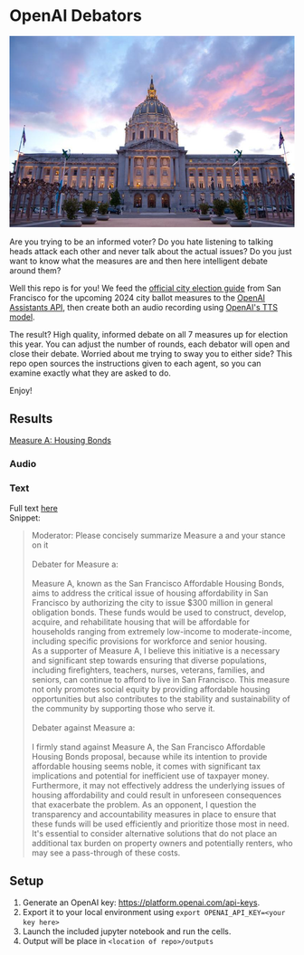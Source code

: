 # OpenAI Debators

![Alt Text](docs/city_hall.jpeg)

Are you trying to be an informed voter? Do you hate listening to talking heads attack each other and never talk about the actual issues? Do you just want to know what the measures are and then here intelligent debate around them? 

Well this repo is for you! We feed the [official city election guide](https://voterguide.sfelections.org/local-ballot-measures) from San Francisco for the upcoming 2024 city ballot measures to the [OpenAI Assistants API](https://platform.openai.com/docs/api-reference/assistants), then create both an audio recording using [OpenAI's TTS model](https://platform.openai.com/docs/models/tts). 

The result? High quality, informed debate on all 7 measures up for election this year.
You can adjust the number of rounds, each debator will open and close their debate.  Worried about me trying to sway you to either side? This repo open sources the instructions given to each agent, so you can examine exactly what they are asked to do. 

Enjoy!

## Results
[Measure A: Housing Bonds](https://voterguide.sfelections.org/local-ballot-measures/measure-a)

### Audio

### Text
Full text [here](docs/measure_a.txt)
<br>
Snippet:
> Moderator: Please concisely summarize Measure a and your stance on it
<br><br>
Debater for Measure a: <br><br>
Measure A, known as the San Francisco Affordable Housing Bonds, aims to address the critical issue of housing affordability in San Francisco by authorizing the city to issue $300 million in general obligation bonds. These funds would be used to construct, develop, acquire, and rehabilitate housing that will be affordable for households ranging from extremely low-income to moderate-income, including specific provisions for workforce and senior housing. <br>
As a supporter of Measure A, I believe this initiative is a necessary and significant step towards ensuring that diverse populations, including firefighters, teachers, nurses, veterans, families, and seniors, can continue to afford to live in San Francisco. This measure not only promotes social equity by providing affordable housing opportunities but also contributes to the stability and sustainability of the community by supporting those who serve it.
<br><br>
Debater against Measure a:
<br><br>
I firmly stand against Measure A, the San Francisco Affordable Housing Bonds proposal, because while its intention to provide affordable housing seems noble, it comes with significant tax implications and potential for inefficient use of taxpayer money. Furthermore, it may not effectively address the underlying issues of housing affordability and could result in unforeseen consequences that exacerbate the problem. As an opponent, I question the transparency and accountability measures in place to ensure that these funds will be used efficiently and prioritize those most in need. It's essential to consider alternative solutions that do not place an additional tax burden on property owners and potentially renters, who may see a pass-through of these costs.


## Setup
1. Generate an OpenAI key: https://platform.openai.com/api-keys. 
2. Export it to your local environment using `export OPENAI_API_KEY=<your key here>`
3. Launch the included jupyter notebook and run the cells. 
4. Output will be place in `<location of repo>/outputs`